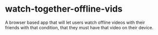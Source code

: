 # watch-together-offline-vids
A browser based app that will let users watch offline videos with their friends with that condition, that they must have that video on their device.
